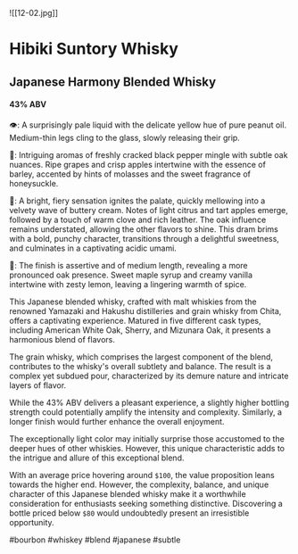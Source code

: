 ![[12-02.jpg]]
# Hibiki Suntory Whisky
## Japanese Harmony Blended Whisky
#### 43% ABV

👁: A surprisingly pale liquid with the delicate yellow hue of pure peanut oil. Medium-thin legs cling to the glass, slowly releasing their grip.

👃:  Intriguing aromas of freshly cracked black pepper mingle with subtle oak nuances. Ripe grapes and crisp apples intertwine with the essence of barley, accented by hints of molasses and the sweet fragrance of honeysuckle.

👅:  A bright, fiery sensation ignites the palate, quickly mellowing into a velvety wave of buttery cream. Notes of light citrus and tart apples emerge, followed by a touch of warm clove and rich leather. The oak influence remains understated, allowing the other flavors to shine. This dram brims with a bold, punchy character, transitions through a delightful sweetness, and culminates in a captivating acidic umami.

🏁: The finish is assertive and of medium length, revealing a more pronounced oak presence. Sweet maple syrup and creamy vanilla intertwine with zesty lemon, leaving a lingering warmth of spice.

This Japanese blended whisky, crafted with malt whiskies from the renowned Yamazaki and Hakushu distilleries and grain whisky from Chita, offers a captivating experience. Matured in five different cask types, including American White Oak, Sherry, and Mizunara Oak, it presents a harmonious blend of flavors.

The grain whisky, which comprises the largest component of the blend, contributes to the whisky's overall subtlety and balance. The result is a complex yet subdued pour, characterized by its demure nature and intricate layers of flavor.

While the 43% ABV delivers a pleasant experience, a slightly higher bottling strength could potentially amplify the intensity and complexity. Similarly, a longer finish would further enhance the overall enjoyment.

The exceptionally light color may initially surprise those accustomed to the deeper hues of other whiskies. However, this unique characteristic adds to the intrigue and allure of this exceptional blend.

With an average price hovering around `$100`, the value proposition leans towards the higher end. However, the complexity, balance, and unique character of this Japanese blended whisky make it a worthwhile consideration for enthusiasts seeking something distinctive. Discovering a bottle priced below `$80` would undoubtedly present an irresistible opportunity.

#bourbon #whiskey #blend #japanese #subtle